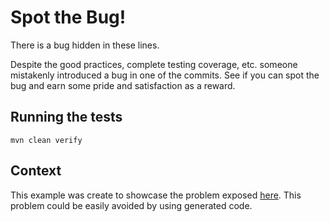 Spot the Bug!
=============

There is a bug hidden in these lines.

Despite the good practices, complete testing coverage, etc. someone mistakenly introduced a bug in one of the commits.
See if you can spot the bug and earn some pride and satisfaction as a reward.

## Running the tests

```shell
mvn clean verify
```

## Context

This example was create to showcase the problem exposed [here](https://twitter.com/MarcNuri/status/1462185114755125258).
This problem could be easily avoided by using generated code.

